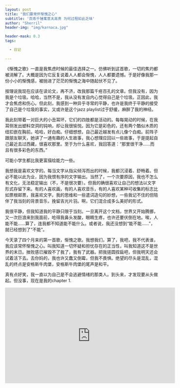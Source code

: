 ```yaml
---
layout: post
title: "我们要常怀惭愧之心"
subtitle: '百炼千锤寓意太高贵 为何过程如此乏味'
author: "Sherril"
header-img: "img/karnaca.jpg"

header-mask: 0.3
tags:

  - 日记
  
---
```


《惭愧之歌》一直是我焦虑时候的最佳选择之一。仿佛听到这首歌，一切的焦灼都被消解了。大概是因为它反复说着人人都会惭愧，人人都要遗憾。于是好像我那一份小小的惭愧感，被抛进了茫茫的惭愧之海中随起伏不见了。

按理说我现在应该在读论文，再不济，改我那篇千疮百孔的文章。但我没有，因为我是个垃圾。哈哈，当然不是，我从没有发自内心觉得自己是个垃圾。正因此，我才会焦虑和伤心。但此刻，我感到一种异乎寻常的平静，也许是我终于平静的接受了自己是个垃圾的事实，又或许是这个jazz playlist过于舒缓，麻醉了我的神经。

我此刻带着一对巨大的小丑耳环，它们的四肢都是活动的。每每晃动的时候，在我耳侧发出塑料空洞的钝响，却让我很愉悦。因为它是彩色的，还有两个酷似木质的纽扣嵌在胸前。哈哈，好白痴。仔细想想，自己最近越发有点儿像个白痴。前阵子跟朋友聊天，她讲了一通有趣的人生故事，我心想理应回以一些故事，于是提起自己最近去过西藏，很喜欢那里。至于为什么喜欢，我回答道：“那里很干净……而且有很多彩色的东西。” 

可能小学生都比我更富描绘能力一些。

我想我是喜欢文字的。每当文字从指尖倾泻而出的时候，我都沉浸着、舒畅着。但必不能以此为业，因为我恨有序的文字输出。当然了，一个次要原因，我也不怎么有文化，无法稳定输出（不，不是很次要）。但我的确很喜欢让自己的想法以文字形式存留下来。有的人喜欢画，有的人喜欢音乐，有的人喜欢某种可收集的标志比如票根邮票，我喜欢文字。我的思维和一些遣词造句的妙想，一些我记不住的但陪伴了我当刻的背景音乐，挽留吉光片羽。啊，它们混合成多么美好的形式。

我很平静，但我知道我的平静只限于当刻。一旦离开这个文档，世界又开始腾挪，又一次巨浪来到我面前，呛得我鼻头发酸，眼睛生疼，也许还要伏倒在地。唉，人能不能……算了，连我都不知道能不能什么。或者说，我还没想到“能不能……”，就已经想到了“不能”。

今天录了四个月来的第一首歌，惭愧之歌。我想我们，算了，我吧，我不代表谁，我应该常怀惭愧之心。叫我知道一切怀疑和担忧存在的正当性，叫我知道这不是世界的末日。挫败感已摧毁不了我了，我有了武器。把我搓圆捏扁吧，但我明天还会试着活下去。去你妈的，我也许又蠢又倒霉，但我不畏惧。绝望的尽头是混乱，混乱的终点是安格斯牛肉堡，安格斯牛肉堡的尾声是和平。

真有点好笑，我一直以为自己是不会逃避情绪的那类人。到头来，才发现要从头做起。但没事，现在是我的chapter 1.



<iframe width="560" height="315" src="https://www.youtube.com/embed/glCTVkTwfdE" title="YouTube video player" frameborder="0" allow="accelerometer; autoplay; clipboard-write; encrypted-media; gyroscope; picture-in-picture" allowfullscreen></iframe>


